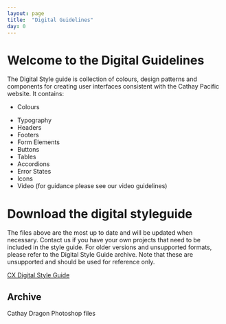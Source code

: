 ```yaml
---
layout: page
title:  "Digital Guidelines"
day: 0
---
```


# Welcome to the Digital Guidelines

The Digital Style guide is collection of colours, design patterns and components for creating user interfaces consistent with the Cathay Pacific website. It contains:

* Colours
-  Typography
-  Headers
-  Footers
-  Form Elements
-  Buttons
-  Tables
-  Accordions
-  Error States
-  Icons
-  Video (for guidance please see our video guidelines)


# Download the digital styleguide

The files above are the most up to date and will be updated when necessary. Contact us if you have your own projects that need to be included in the style guide. For older versions and unsupported formats, please refer to the Digital Style Guide archive. Note that these are unsupported and should be used for reference only.


[CX Digital Style Guide](files/cxstyleguide.sketch)

## Archive

Cathay Dragon
Photoshop files